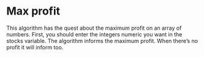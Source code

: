 # Max profit
This algorithm has the quest about the maximum profit on an array of numbers. First, you should enter the integers numeric you want in the stocks variable. The algorithm informs the maximum profit. When there’s no profit it will inform too.